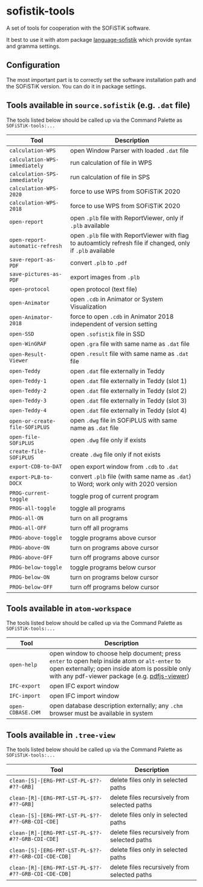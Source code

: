 # sofistik-tools

A set of tools for cooperation with the SOFiSTiK software.

It best to use it with atom package [language-sofistik](https://atom.io/packages/language-sofistik) which provide syntax and gramma settings.


## Configuration

The most important part is to correctly set the software installation path and the SOFiSTiK version. You can do it in package settings.


## Tools available in `source.sofistik` (e.g. `.dat` file)

The tools listed below should be called up via the Command Palette as `SOFiSTiK-tools:...`

| Tool | Description |
|-|-|
| `calculation-WPS` | open Window Parser with loaded `.dat` file |
| `calculation-WPS-immediately` | run calculation of file in WPS |
| `calculation-SPS-immediately` | run calculation of file in SPS |
| `calculation-WPS-2020` | force to use WPS from SOFiSTiK 2020 |
| `calculation-WPS-2018` | force to use WPS from SOFiSTiK 2020 |
| `open-report` | open `.plb` file with ReportViewer, only if `.plb` available |
| `open-report-automatic-refresh` | open `.plb` file with ReportViewer with flag to autoamticly refresh file if changed, only if `.plb` available |
| `save-report-as-PDF` | convert `.plb` to `.pdf` |
| `save-pictures-as-PDF` | export images from `.plb` |
| `open-protocol` | open protocol (text file) |
| `open-Animator` | open `.cdb` in Animator or System Visualization |
| `open-Animator-2018` | force to open `.cdb` in Animator 2018 independent of version setting |
| `open-SSD` | open `.sofistik` file in SSD |
| `open-WinGRAF` | open `.gra` file with same name as `.dat` file |
| `open-Result-Viewer` | open `.result` file with same name as `.dat` file |
| `open-Teddy` | open `.dat` file externally in Teddy |
| `open-Teddy-1` | open `.dat` file externally in Teddy (slot 1) |
| `open-Teddy-2` | open `.dat` file externally in Teddy (slot 2) |
| `open-Teddy-3` | open `.dat` file externally in Teddy (slot 3) |
| `open-Teddy-4` | open `.dat` file externally in Teddy (slot 4) |
| `open-or-create-file-SOFiPLUS` | open `.dwg` file in SOFiPLUS with same name as `.dat` file |
| `open-file-SOFiPLUS` | open `.dwg` file only if exists |
| `create-file-SOFiPLUS` | create `.dwg` file only if not exists |
| `export-CDB-to-DAT` | open export window from `.cdb` to `.dat` |
| `export-PLB-to-DOCX` | convert `.plb` file (with same name as `.dat`) to Word; work only with 2020 version |
| `PROG-current-toggle` | toggle prog of current program |
| `PROG-all-toggle` | toggle all programs |
| `PROG-all-ON` | turn on all programs |
| `PROG-all-OFF` | turn off all programs |
| `PROG-above-toggle` | toggle programs above cursor |
| `PROG-above-ON` | turn on programs above cursor |
| `PROG-above-OFF` | turn off programs above cursor |
| `PROG-below-toggle` | toggle programs below cursor |
| `PROG-below-ON` | turn on programs below cursor |
| `PROG-below-OFF` | turn off programs below cursor |


## Tools available in `atom-workspace`

The tools listed below should be called up via the Command Palette as `SOFiSTiK-tools:...`

| Tool | Description |
|-|-|
| `open-help` | open window to choose help document; press `enter` to open help inside atom or `alt-enter` to open externally; open inside atom is possible only with any pdf-viewer package (e.g. [pdfjs-viewer](https://atom.io/packages/pdfjs-viewer)) |
| `IFC-export` | open IFC export window |
| `IFC-import` | open IFC import window |
| `open-CDBASE.CHM` | open database description externally; any `.chm` browser must be available in system |


## Tools available in `.tree-view`

The tools listed below should be called up via the Command Palette as `SOFiSTiK-tools:...`

| Tool | Description |
|-|-|
| `clean-[S]-[ERG-PRT-LST-PL-$??-#??-GRB]` | delete files only in selected paths |
| `clean-[R]-[ERG-PRT-LST-PL-$??-#??-GRB]` | delete files recursively from selected paths |
| `clean-[S]-[ERG-PRT-LST-PL-$??-#??-GRB-CDI-CDE]` | delete files only in selected paths |
| `clean-[R]-[ERG-PRT-LST-PL-$??-#??-GRB-CDI-CDE]` | delete files recursively from selected paths |
| `clean-[S]-[ERG-PRT-LST-PL-$??-#??-GRB-CDI-CDE-CDB]` | delete files only in selected paths |
| `clean-[R]-[ERG-PRT-LST-PL-$??-#??-GRB-CDI-CDE-CDB]` | delete files recursively from selected paths |
